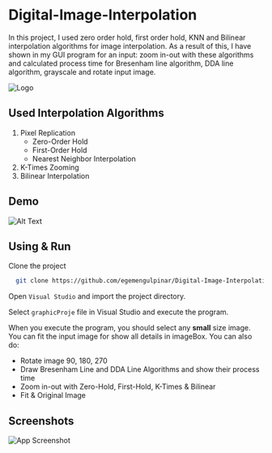 # Digital-Image-Interpolation
In this project, I used zero order hold, first order hold,
KNN and Bilinear interpolation algorithms for image interpolation.
As a result of this, I have shown in my GUI program for an input:
zoom in-out with these algorithms and calculated process time for Bresenham line algorithm,
DDA line algorithm, grayscale and rotate input image.


![Logo](https://www.linkpicture.com/q/Project-Screenshot-while-Program-Running_2.png)

    
## Used Interpolation Algorithms

1. Pixel Replication
    - Zero-Order Hold
    - First-Order Hold
    - Nearest Neighbor Interpolation
2. K-Times Zooming
3. Bilinear Interpolation


  



## Demo



![Alt Text](https://media.giphy.com/media/4emmLE5VTbzXTydUcB/giphy.gif?cid=790b7611c7b77cdef3c92c9ad34c5530e0687ad218adf67a&rid=giphy.gif&ct=g)
  
## Using & Run 

Clone the project

```bash
  git clone https://github.com/egemengulpinar/Digital-Image-Interpolation.git
```

Open `Visual Studio` and import the project directory.

Select `graphicProje` file in Visual Studio and execute the program.

 When you execute the program, you should select any **small** size image.
 You can fit the input image for show all details in imageBox.
You can also do:
  
  - Rotate image 90, 180, 270
  - Draw Bresenham Line and DDA Line Algorithms and show their process time
  - Zoom in-out with Zero-Hold, First-Hold, K-Times & Bilinear 
  - Fit & Original Image


## Screenshots

![App Screenshot](https://via.placeholder.com/468x300?text=App+Screenshot+Here)

  
